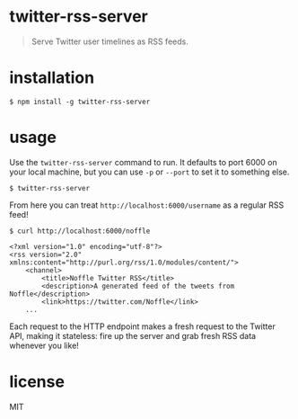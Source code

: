 # twitter-rss-server

> Serve Twitter user timelines as RSS feeds.


# installation

```
$ npm install -g twitter-rss-server
```

# usage

Use the `twitter-rss-server` command to run. It defaults to port 6000 on your
local machine, but you can use `-p` or `--port` to set it to something else.

```
$ twitter-rss-server
```

From here you can treat `http://localhost:6000/username` as a regular RSS feed!

```
$ curl http://localhost:6000/noffle

<?xml version="1.0" encoding="utf-8"?>
<rss version="2.0" xmlns:content="http://purl.org/rss/1.0/modules/content/">
    <channel>
        <title>Noffle Twitter RSS</title>
        <description>A generated feed of the tweets from Noffle</description>
        <link>https://twitter.com/Noffle</link>
    ...
```

Each request to the HTTP endpoint makes a fresh request to the Twitter API,
making it stateless: fire up the server and grab fresh RSS data whenever you
like!


# license

MIT

